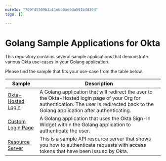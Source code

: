 ```yaml
---
noteId: "769f45509b3a11ebb0ae0da591b4d39d"
tags: []

---
```


# Golang Sample Applications for Okta
This repository contains several sample applications that demonstrate various Okta use-cases in your Golang application.

Please find the sample that fits your use-case from the table below.

| Sample                                  | Description |
|-----------------------------------------|-------------|
| [Okta-Hosted Login](/okta-hosted-login) | A Golang application that will redirect the user to the Okta-Hosted login page of your Org for authentication.  The user is redirected back to the Golang application after authenticating. |
| [Custom Login Page](/custom-login)      | A Golang application that uses the Okta Sign-In Widget within the Golang application to authenticate the user. |
| [Resource Server](/resource-server)      | This is a sample API resource server that shows you how to authenticate requests with access tokens that have been issued by Okta. |
